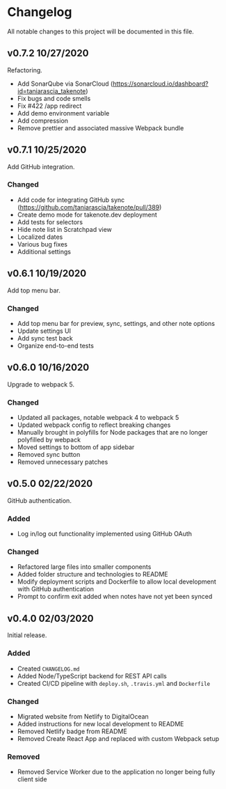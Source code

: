# Changelog

All notable changes to this project will be documented in this file.

## v0.7.2 10/27/2020

Refactoring.

- Add SonarQube via SonarCloud (https://sonarcloud.io/dashboard?id=taniarascia_takenote)
- Fix bugs and code smells
- Fix #422 /app redirect
- Add demo environment variable
- Add compression
- Remove prettier and associated massive Webpack bundle

## v0.7.1 10/25/2020

Add GitHub integration.

### Changed

- Add code for integrating GitHub sync (https://github.com/taniarascia/takenote/pull/389)
- Create demo mode for takenote.dev deployment
- Add tests for selectors
- Hide note list in Scratchpad view
- Localized dates
- Various bug fixes
- Additional settings

## v0.6.1 10/19/2020

Add top menu bar.

### Changed

- Add top menu bar for preview, sync, settings, and other note options
- Update settings UI
- Add sync test back
- Organize end-to-end tests

## v0.6.0 10/16/2020

Upgrade to webpack 5.

### Changed

- Updated all packages, notable webpack 4 to webpack 5
- Updated webpack config to reflect breaking changes
- Manually brought in polyfills for Node packages that are no longer polyfilled by webpack
- Moved settings to bottom of app sidebar
- Removed sync button
- Removed unnecessary patches

## v0.5.0 02/22/2020

GitHub authentication.

### Added

- Log in/log out functionality implemented using GitHub OAuth

### Changed

- Refactored large files into smaller components
- Added folder structure and technologies to README
- Modify deployment scripts and Dockerfile to allow local development with GitHub authentication
- Prompt to confirm exit added when notes have not yet been synced

## v0.4.0 02/03/2020

Initial release.

### Added

- Created `CHANGELOG.md`
- Added Node/TypeScript backend for REST API calls
- Created CI/CD pipeline with `deploy.sh`, `.travis.yml` and `Dockerfile`

### Changed

- Migrated website from Netlify to DigitalOcean
- Added instructions for new local development to README
- Removed Netlify badge from README
- Removed Create React App and replaced with custom Webpack setup

### Removed

- Removed Service Worker due to the application no longer being fully client side
